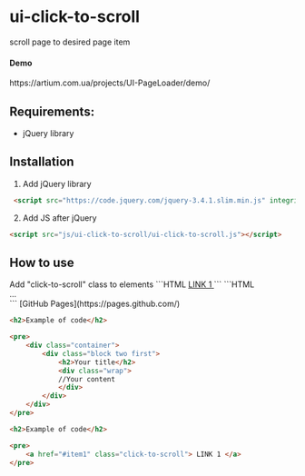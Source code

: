 # ui-click-to-scroll
scroll page to desired page item


<h4>Demo</h4> 
https://artium.com.ua/projects/UI-PageLoader/demo/


<h2>Requirements: </h2>
<ul>
<li>jQuery library</li>
</ul>


<h2>Installation</h2>


1. Add jQuery library
```HTML 
 <script src="https://code.jquery.com/jquery-3.4.1.slim.min.js" integrity="sha384-J6qa4849blE2+poT4WnyKhv5vZF5SrPo0iEjwBvKU7imGFAV0wwj1yYfoRSJoZ+n" crossorigin="anonymous"></script>
 ``` 
 
2. Add JS after jQuery
```HTML 
<script src="js/ui-click-to-scroll/ui-click-to-scroll.js"></script>
```    
<p></p>

<h2>How to use</h2>
Add "click-to-scroll" class to elements
```HTML 
<a href="#item1" class="click-to-scroll"> LINK 1 </a>
```
```HTML 
<section id="item1">...</section>
``` 
[GitHub Pages](https://pages.github.com/)

```html
<h2>Example of code</h2>

<pre>
    <div class="container">
        <div class="block two first">
            <h2>Your title</h2>
            <div class="wrap">
            //Your content
            </div>
        </div>
    </div>
</pre>
```
```html
<h2>Example of code</h2>

<pre>
    <a href="#item1" class="click-to-scroll"> LINK 1 </a>
</pre>
```
